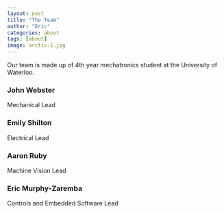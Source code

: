 ```yaml
---
layout: post
title: "The Team"
author: "Eric"
categories: about
tags: [about]
image: arctic-1.jpg
---
```

Our team is made up of 4th year mechatronics student at the University of Waterloo.

### John Webster
Mechanical Lead

### Emily Shilton
Electrical Lead

### Aaron Ruby
Machine Vision Lead

### Eric Murphy-Zaremba
Controls and Embedded Software Lead


